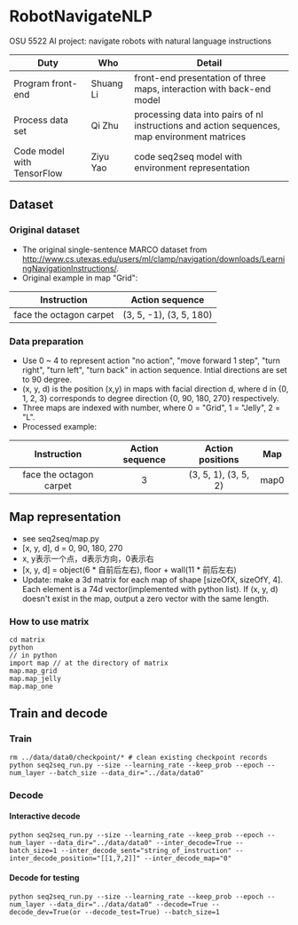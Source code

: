 # RobotNavigateNLP
OSU 5522 AI project: navigate robots with natural language instructions

Duty | Who | Detail
------------ | ------------- | ------------
Program front-end | Shuang Li  | front-end presentation of three maps, interaction with back-end model 
Process data set | Qi Zhu | processing data into pairs of nl instructions and action sequences, map environment matrices
Code model with TensorFlow | Ziyu Yao | code seq2seq model with environment representation

## Dataset
### Original dataset
- The original single-sentence MARCO dataset from <http://www.cs.utexas.edu/users/ml/clamp/navigation/downloads/LearningNavigationInstructions/>.
- Original example in map "Grid":

Instruction | Action sequence 
:------------: | :-------------: 
face the octagon carpet | (3, 5, -1), (3, 5, 180)  

### Data preparation
- Use 0 ~ 4 to represent action "no action", "move forward 1 step", "turn right", "turn left", "turn back" in action sequence. Intial directions are set to 90 degree.
-  (x, y, d) is the position (x,y) in maps with facial direction d, where d in {0, 1, 2, 3} corresponds to degree direction {0, 90, 180, 270} respectively.
-  Three maps are indexed with number, where 0 = "Grid", 1 = "Jelly", 2 = "L".
- Processed example:

Instruction | Action sequence | Action positions | Map
:------------: | :-----------: | :----:| :---:
face the octagon carpet | 3 | (3, 5, 1), (3, 5, 2) | map0

## Map representation
- see seq2seq/map.py
- [x, y, d], d = 0, 90, 180, 270
- x, y表示一个点，d表示方向，0表示右
- [x, y, d] = object(6 * 自前后左右), floor + wall(11 * 前后左右) 
- Update: make a 3d matrix for each map of shape [sizeOfX, sizeOfY, 4]. Each element is a 74d vector(implemented with python list). If (x, y, d) doesn't exist in the map, output a zero vector with the same length.

### How to use matrix

```
cd matrix
python
// in python 
import map // at the directory of matrix
map.map_grid
map.map_jelly
map.map_one
```


<!--## function

- input: [x0, y0, d0], operation (0 = no action, 1 = go forward, 2 = turn right, 3 = turn left, 4 = turn back)
- output: [x1, y1, d1]
- if there is no way ahead, return null
-->

## Train and decode
### Train
```
rm ../data/data0/checkpoint/* # clean existing checkpoint records
python seq2seq_run.py --size --learning_rate --keep_prob --epoch --num_layer --batch_size --data_dir="../data/data0"
```

### Decode
#### Interactive decode
```
python seq2seq_run.py --size --learning_rate --keep_prob --epoch --num_layer --data_dir="../data/data0" --inter_decode=True --batch_size=1 --inter_decode_sent="string_of_instruction" --inter_decode_position="[[1,7,2]]" --inter_decode_map="0"
```
#### Decode for testing
```
python seq2seq_run.py --size --learning_rate --keep_prob --epoch --num_layer --data_dir="../data/data0" --decode=True --decode_dev=True(or --decode_test=True) --batch_size=1 
```
